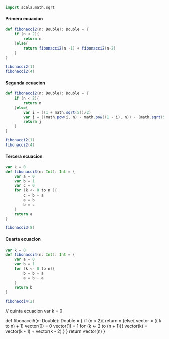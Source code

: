 ```scala
import scala.math.sqrt
```

#### Primera ecuacion 
```scala
def fibonacci2(n: Double): Double = {
    if (n < 2){
        return n
    }else{
        return fibonacci2(n -1) + fibonacci2(n-2)
    }
}

fibonacci2(1)
fibonacci2(4)
```

#### Segunda ecuacion
```scala
def fibonacci2(n: Double): Double = {
    if (n < 2){
        return n
    }else{
        var i = ((1 + math.sqrt(5))/2)
        var j = ((math.pow(i, n) - math.pow((1 - i), n)) - (math.sqrt(5)))
        return j
    }
}

fibonacci2(1)
fibonacci2(4)
```

#### Tercera ecuacion
```scala
var k = 0
def fibonacci3(n: Int): Int = {
    var a = 0
    var b = 1
    var c = 0
    for (k <- 0 to n ){
        c = b + a 
        a = b
        b = c
    }
    return a
}

fibonacci3(8)
```

#### Cuarta ecuacion
```scala
var k = 0
def fibonacci4(n: Int): Int = {
    var a = 0
    var b = 1
    for (k <- 0 to n){
        b = b + a 
        a = b - a
    }
    return b 
}

fibonacci4(2)
```

// quinta ecuacion 
var k = 0

def fibonacci5(n: Double): Double = {
    if (n < 2){
        return n
    }else{
        vector = (( k to n) + 1)
        vector(0) = 0
        vector(1) = 1
        for (k <- 2 to (n + 1)){
            vector(k) = vector(k - 1) + vector(k - 2)
        }
    }
    return vector(n)
}
